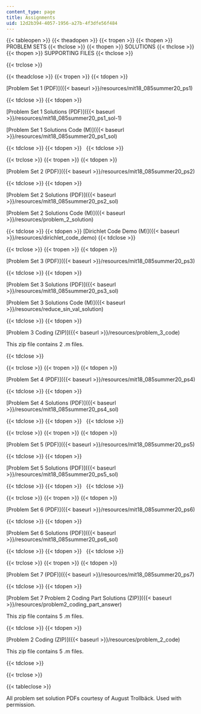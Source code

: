 ```yaml
---
content_type: page
title: Assignments
uid: 12d2b394-4057-1956-a27b-4f3dfe56f484
---
```


{{< tableopen >}}
{{< theadopen >}}
{{< tropen >}}
{{< thopen >}}
PROBLEM SETS
{{< thclose >}}
{{< thopen >}}
SOLUTIONS
{{< thclose >}}
{{< thopen >}}
SUPPORTING FILES
{{< thclose >}}

{{< trclose >}}

{{< theadclose >}}
{{< tropen >}}
{{< tdopen >}}


[Problem Set 1 (PDF)]({{< baseurl >}}/resources/mit18_085summer20_ps1)


{{< tdclose >}}
{{< tdopen >}}


[Problem Set 1 Solutions (PDF)]({{< baseurl >}}/resources/mit18_085summer20_ps1_sol-1)

[Problem Set 1 Solutions Code (M)]({{< baseurl >}}/resources/mit18_085summer20_ps1_sol)


{{< tdclose >}}
{{< tdopen >}}
 
{{< tdclose >}}

{{< trclose >}}
{{< tropen >}}
{{< tdopen >}}


[Problem Set 2 (PDF)]({{< baseurl >}}/resources/mit18_085summer20_ps2)


{{< tdclose >}}
{{< tdopen >}}


[Problem Set 2 Solutions (PDF)]({{< baseurl >}}/resources/mit18_085summer20_ps2_sol)

[Problem Set 2 Solutions Code (M)]({{< baseurl >}}/resources/problem_2_solution)


{{< tdclose >}}
{{< tdopen >}}
[Dirichlet Code Demo (M)]({{< baseurl >}}/resources/dirichlet_code_demo)
{{< tdclose >}}

{{< trclose >}}
{{< tropen >}}
{{< tdopen >}}


[Problem Set 3 (PDF)]({{< baseurl >}}/resources/mit18_085summer20_ps3)


{{< tdclose >}}
{{< tdopen >}}


[Problem Set 3 Solutions (PDF)]({{< baseurl >}}/resources/mit18_085summer20_ps3_sol)

[Problem Set 3 Solutions Code (M)]({{< baseurl >}}/resources/reduce_sin_val_solution)


{{< tdclose >}}
{{< tdopen >}}


[Problem 3 Coding (ZIP)]({{< baseurl >}}/resources/problem_3_code)

This zip file contains 2 .m files.


{{< tdclose >}}

{{< trclose >}}
{{< tropen >}}
{{< tdopen >}}


[Problem Set 4 (PDF)]({{< baseurl >}}/resources/mit18_085summer20_ps4)


{{< tdclose >}}
{{< tdopen >}}


[Problem Set 4 Solutions (PDF)]({{< baseurl >}}/resources/mit18_085summer20_ps4_sol)


{{< tdclose >}}
{{< tdopen >}}
 
{{< tdclose >}}

{{< trclose >}}
{{< tropen >}}
{{< tdopen >}}


[Problem Set 5 (PDF)]({{< baseurl >}}/resources/mit18_085summer20_ps5)


{{< tdclose >}}
{{< tdopen >}}


[Problem Set 5 Solutions (PDF)]({{< baseurl >}}/resources/mit18_085summer20_ps5_sol)


{{< tdclose >}}
{{< tdopen >}}
 
{{< tdclose >}}

{{< trclose >}}
{{< tropen >}}
{{< tdopen >}}


[Problem Set 6 (PDF)]({{< baseurl >}}/resources/mit18_085summer20_ps6)


{{< tdclose >}}
{{< tdopen >}}


[Problem Set 6 Solutions (PDF)]({{< baseurl >}}/resources/mit18_085summer20_ps6_sol)


{{< tdclose >}}
{{< tdopen >}}
 
{{< tdclose >}}

{{< trclose >}}
{{< tropen >}}
{{< tdopen >}}


[Problem Set 7 (PDF)]({{< baseurl >}}/resources/mit18_085summer20_ps7)


{{< tdclose >}}
{{< tdopen >}}


[Problem Set 7 Problem 2 Coding Part Solutions (ZIP)]({{< baseurl >}}/resources/problem2_coding_part_answer)

This zip file contains 5 .m files.


{{< tdclose >}}
{{< tdopen >}}


[Problem 2 Coding (ZIP)]({{< baseurl >}}/resources/problem_2_code)

This zip file contains 5 .m files.


{{< tdclose >}}

{{< trclose >}}

{{< tableclose >}}

All problem set solution PDFs courtesy of August Trollbäck. Used with permission.